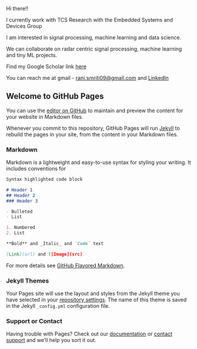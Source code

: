 Hi there!!

I currently work with TCS Research with the Embedded Systems and Devices Group

I am interested in signal processing, machine learning and data science.

We can collaborate on radar centric signal processing, machine learning and tiny ML projects.

Find my Google Scholar link [here](https://scholar.google.com/citations?user=yyv1MPkAAAAJ&hl=en&oi=ao)

You can reach me at gmail - rani.smriti09@gmail.com and [LinkedIn](https://www.linkedin.com/in/smriti-rani-12116a29/)



## Welcome to GitHub Pages

You can use the [editor on GitHub](https://github.com/RaniSmriti/RaniSmriti/edit/gh-pages/index.md) to maintain and preview the content for your website in Markdown files.

Whenever you commit to this repository, GitHub Pages will run [Jekyll](https://jekyllrb.com/) to rebuild the pages in your site, from the content in your Markdown files.

### Markdown

Markdown is a lightweight and easy-to-use syntax for styling your writing. It includes conventions for

```markdown
Syntax highlighted code block

# Header 1
## Header 2
### Header 3

- Bulleted
- List

1. Numbered
2. List

**Bold** and _Italic_ and `Code` text

[Link](url) and ![Image](src)
```

For more details see [GitHub Flavored Markdown](https://guides.github.com/features/mastering-markdown/).

### Jekyll Themes

Your Pages site will use the layout and styles from the Jekyll theme you have selected in your [repository settings](https://github.com/RaniSmriti/RaniSmriti/settings/pages). The name of this theme is saved in the Jekyll `_config.yml` configuration file.

### Support or Contact

Having trouble with Pages? Check out our [documentation](https://docs.github.com/categories/github-pages-basics/) or [contact support](https://support.github.com/contact) and we’ll help you sort it out.
